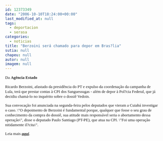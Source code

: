 ```yaml
---
id: 12373349
date: "2006-10-10T18:24:00+00:00"
last_modified_at: null
tags:
  - deportacion
  - serasa
categories:
  - noticias
title: "Berzoini será chamado para depor em Bras?lia"
sutia: null
chapeu: null
autor: null
imagem: null
---
```

<p><P><FONT face=Verdana size=2>Da <STRONG>Agência Estado</STRONG></P></p>
<p><P>Ricardo Berzoini, afastado da presidência do PT e expulso da coordenação da campanha de Lula, terá que prestar contas à CPI dos Sanguessugas - além de depor à Pol?cia Federal, que já decidiu chamá-lo no inquérito sobre o dossiê Vedoin. </P></p>
<p><P>Sua convocação foi anunciada na segunda-feira pelos deputados que vieram a Cuiabá investigar o caso. \"O depoimento de Berzoini é fundamental porque, qualquer que fosse o seu grau de conhecimento da compra do dossiê, sua atitude mais responsável seria o abortamento dessa operação\", disse o deputado Paulo Santiago (PT-PE), que atua na CPI. \"Foi uma operação nitidamente il?cita\".</P></p>
<p><P>Leia mais <A href=\"https://www.estadao.com.br/ultimas/nacional/eleicoes2006/noticias/2006/out/10/238.htm\" target=_blank><EM><STRONG>aqui</STRONG></EM></A>. </P></FONT> </p>
